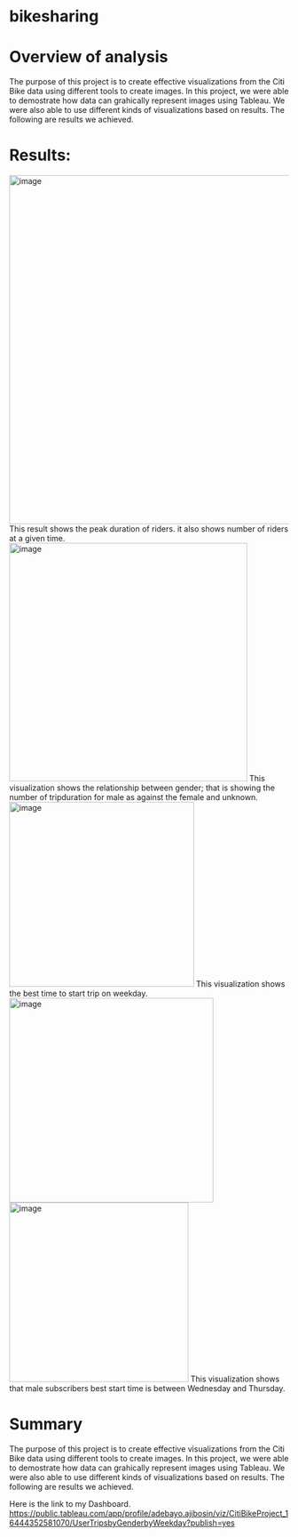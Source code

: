 # bikesharing
# Overview of analysis
The purpose of this project is to create effective visualizations from the Citi Bike data using different tools to create images. In this project, we were able to demostrate how data can grahically represent images using Tableau. We were also able to use different kinds of visualizations based on results. The following are results we achieved.

# Results:

<img width="628" alt="image" src="https://user-images.githubusercontent.com/93049677/153265816-7c4f0826-e67a-4fdc-aa1a-a4d8e77fd356.png">
This result shows the peak duration of riders. it also shows number of riders at a given time.


<img width="429" alt="image" src="https://user-images.githubusercontent.com/93049677/153268936-a4d98ce2-96ff-4dcd-8b7b-1df24d105997.png">
This visualization shows the relationship between gender; that is showing the number of tripduration for male as against the female and unknown.


<img width="333" alt="image" src="https://user-images.githubusercontent.com/93049677/153270140-e884e63b-d57a-4b6c-99f3-b18b99e31262.png">
This visualization shows the best time to start trip on weekday.


<img width="368" alt="image" src="https://user-images.githubusercontent.com/93049677/153270703-4c109d7d-0f70-4d13-a78b-9256118d6cc5.png">




<img width="323" alt="image" src="https://user-images.githubusercontent.com/93049677/153272966-f69b1335-f268-4196-8bb4-cda4b49c8352.png">
This visualization shows that male subscribers  best start time is between Wednesday and Thursday.


# Summary 
The purpose of this project is to create effective visualizations from the Citi Bike data using different tools to create images. In this project, we were able to demostrate how data can grahically represent images using Tableau. We were also able to use different kinds of visualizations based on results. The following are results we achieved. 




Here is the link to my Dashboard.
https://public.tableau.com/app/profile/adebayo.ajibosin/viz/CitiBikeProject_16444352581070/UserTripsbyGenderbyWeekday?publish=yes

